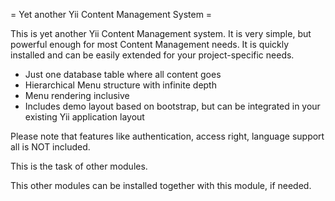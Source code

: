 = Yet another Yii Content Management System =

This is yet another Yii Content Management system.
It is very simple, but powerful enough for most 
Content Management needs. It is quickly installed and 
can be easily extended for your project-specific needs.

  * Just one database table where all content goes
  * Hierarchical Menu structure with infinite depth
  * Menu rendering inclusive
  * Includes demo layout based on bootstrap, but can be integrated 
		in your existing Yii application layout

Please note that features like authentication, access right, language 
support all is NOT included. 

This is the task of other modules. 

This other modules can be installed together with this module, if needed.
